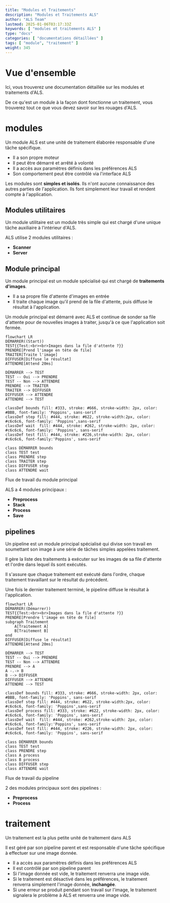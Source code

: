 ```yaml
---
title: "Modules et Traitements"
description: "Modules et Traitements ALS"
author: "ALS Team"
lastmod: 2025-01-06T03:17:33Z
keywords: [ "modules et traitements ALS" ]
type: "docs"
categories: [ "documentations détaillées" ]
tags: [ "module", "traitement" ]
weight: 345
---
```


# Vue d'ensemble

Ici, vous trouverez une documentation détaillée sur les modules et traitements d'ALS.

De ce qu'est un module à la façon dont fonctionne un traitement, vous trouverez tout ce que vous devez savoir sur 
les rouages d'ALS.

# modules

Un module ALS est une unité de traitement élaborée responsable d'une tâche spécifique.

- Il a son propre moteur
- Il peut être démarré et arrêté à volonté
- Il a accès aux paramètres définis dans les préférences ALS
- Son comportement peut être contrôlé via l'interface ALS

Les modules sont **simples et isolés**. Ils n'ont aucune connaissance des autres parties de l'application. Ils 
font simplement leur travail et rendent compte à l'application.

## Modules utilitaires

Un module utilitaire est un module très simple qui est chargé d'une unique tâche auxiliaire à l'intérieur d'ALS.

ALS utilise 2 modules utilitaires :
- **Scanner**
- **Server**

## Module principal

Un module principal est un module spécialisé qui est chargé de **traitements d'images**.

- Il a sa propre file d'attente d'images en entrée
- Il traite chaque image qu'il prend de la file d'attente, puis diffuse le résultat à l'application.

Un module principal est démarré avec ALS et continue de sonder sa file d'attente pour de nouvelles images à traiter,
jusqu'à ce que l'application soit fermée.

```mermaid
flowchart LR
DÉMARRER((Start))
TEST{{Test:<br><br>Images dans la file d'attente ?}}
PRENDRE[Prend l'image en tête de file]
TRAITER[Traite l'image]
DIFFUSER[Diffuse le résultat]
ATTENDRE[Attend 20ms]

DÉMARRER --> TEST
TEST -- Oui --> PRENDRE
TEST -- Non --> ATTENDRE
PRENDRE --> TRAITER
TRAITER --> DIFFUSER
DIFFUSER --> ATTENDRE
ATTENDRE --> TEST

classDef bounds fill: #333, stroke: #666, stroke-width: 2px, color: #BBB, font-family: 'Poppins', sans-serif
classDef step fill: #444, stroke: #622, stroke-width:2px, color: #c6c6c6, font-family: 'Poppins',sans-serif
classDef wait  fill: #444, stroke: #262, stroke-width: 2px, color: #c6c6c6, font-family: 'Poppins', sans-serif
classDef test fill: #444, stroke: #226,stroke-width: 2px, color: #c6c6c6, font-family:'Poppins', sans-serif

class DÉMARRER bounds
class TEST test
class PRENDRE step
class TRAITER step
class DIFFUSER step
class ATTENDRE wait
```

<p class="figcaption">Flux de travail du module principal</p>

ALS a 4 modules principaux :
- **Preprocess**
- **Stack**
- **Process**
- **Save**

## pipelines

Un pipeline est un module principal spécialisé qui divise son travail en soumettant son image à une série de tâches 
simples appelées traitement.

Il gère la liste des traitements à exécuter sur les images de sa file d'attente et l'ordre dans lequel ils sont exécutés.

Il s'assure que chaque traitement est exécuté dans l'ordre, chaque traitement travaillant sur le résultat du précédent.

Une fois le dernier traitement terminé, le pipeline diffuse le résultat à l'application.


```mermaid
flowchart LR
DÉMARRER((Démarrer))
TEST{{Test:<br><br>Images dans la file d'attente ?}}
PRENDRE[Prendre l'image en tête de file]
subgraph Traitement
    A[Traitement A]
    B[Traitement B]
end
DIFFUSER[Diffuse le résultat]
ATTENDRE[Attend 20ms]

DÉMARRER --> TEST
TEST -- Oui --> PRENDRE
TEST -- Non --> ATTENDRE
PRENDRE --> A
A -.-> B
B --> DIFFUSER
DIFFUSER --> ATTENDRE
ATTENDRE --> TEST

classDef bounds fill: #333, stroke: #666, stroke-width: 2px, color: #BBB, font-family: 'Poppins', sans-serif
classDef step fill: #444, stroke: #622, stroke-width:2px, color: #c6c6c6, font-family: 'Poppins',sans-serif
classDef process fill: #333, stroke: #622, stroke-width: 2px, color: #c6c6c6, font-family: 'Poppins', sans-serif
classDef wait  fill: #444, stroke: #262,stroke-width: 2px, color: #c6c6c6, font-family:'Poppins', sans-serif
classDef test fill: #444, stroke: #226, stroke-width: 2px, color: #c6c6c6, font-family: 'Poppins', sans-serif

class DÉMARRER bounds
class TEST test
class PRENDRE step
class A process
class B process
class DIFFUSER step
class ATTENDRE wait
```
<p class="figcaption">Flux de travail du pipeline</p>

2 des modules principaux sont des pipelines :

- **Preprocess**
- **Process**

# traitement

Un traitement est la plus petite unité de traitement dans ALS

Il est géré par son pipeline parent et est responsable d'une tâche spécifique à effectuer sur une image donnée.

- Il a accès aux paramètres définis dans les préférences ALS
- Il est contrôlé par son pipeline parent
- Si l'image donnée est vide, le traitement renverra une image vide.
- Si le traitement est désactivé dans les préférences, le traitement renverra simplement l'image donnée, **inchangée**.
- Si une erreur se produit pendant son travail sur l'image, le traitement signalera le problème à ALS et renverra 
  une image vide.
